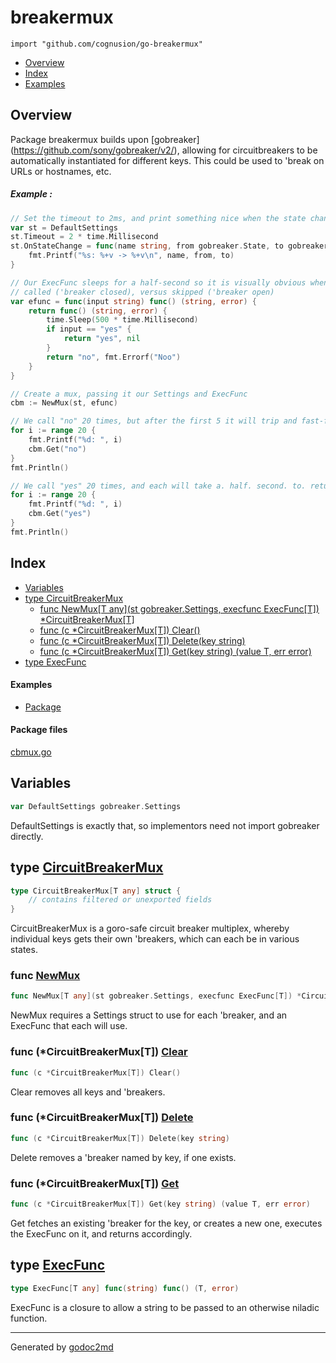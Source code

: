 

# breakermux
`import "github.com/cognusion/go-breakermux"`

* [Overview](#pkg-overview)
* [Index](#pkg-index)
* [Examples](#pkg-examples)

## <a name="pkg-overview">Overview</a>
Package breakermux builds upon [gobreaker](<a href="https://github.com/sony/gobreaker/v2/">https://github.com/sony/gobreaker/v2/</a>),
allowing for circuitbreakers to be automatically instantiated for different keys.
This could be used to 'break on URLs or hostnames, etc.


##### Example :
``` go
// Set the timeout to 2ms, and print something nice when the state changes
var st = DefaultSettings
st.Timeout = 2 * time.Millisecond
st.OnStateChange = func(name string, from gobreaker.State, to gobreaker.State) {
    fmt.Printf("%s: %+v -> %+v\n", name, from, to)
}

// Our ExecFunc sleeps for a half-second so it is visually obvious when it is being
// called ('breaker closed), versus skipped ('breaker open)
var efunc = func(input string) func() (string, error) {
    return func() (string, error) {
        time.Sleep(500 * time.Millisecond)
        if input == "yes" {
            return "yes", nil
        }
        return "no", fmt.Errorf("Noo")
    }
}

// Create a mux, passing it our Settings and ExecFunc
cbm := NewMux(st, efunc)

// We call "no" 20 times, but after the first 5 it will trip and fast-fail the last 15.
for i := range 20 {
    fmt.Printf("%d: ", i)
    cbm.Get("no")
}
fmt.Println()

// We call "yes" 20 times, and each will take a. half. second. to. return.
for i := range 20 {
    fmt.Printf("%d: ", i)
    cbm.Get("yes")
}
fmt.Println()
```



## <a name="pkg-index">Index</a>
* [Variables](#pkg-variables)
* [type CircuitBreakerMux](#CircuitBreakerMux)
  * [func NewMux[T any](st gobreaker.Settings, execfunc ExecFunc[T]) *CircuitBreakerMux[T]](#NewMux)
  * [func (c *CircuitBreakerMux[T]) Clear()](#CircuitBreakerMux.Clear)
  * [func (c *CircuitBreakerMux[T]) Delete(key string)](#CircuitBreakerMux.Delete)
  * [func (c *CircuitBreakerMux[T]) Get(key string) (value T, err error)](#CircuitBreakerMux.Get)
* [type ExecFunc](#ExecFunc)

#### <a name="pkg-examples">Examples</a>
* [Package](#example-)

#### <a name="pkg-files">Package files</a>
[cbmux.go](https://github.com/cognusion/go-breakermux/tree/master/cbmux.go)



## <a name="pkg-variables">Variables</a>
``` go
var DefaultSettings gobreaker.Settings
```
DefaultSettings is exactly that, so implementors need not import
gobreaker directly.




## <a name="CircuitBreakerMux">type</a> [CircuitBreakerMux](https://github.com/cognusion/go-breakermux/tree/master/cbmux.go?s=613:723#L21)
``` go
type CircuitBreakerMux[T any] struct {
    // contains filtered or unexported fields
}

```
CircuitBreakerMux is a goro-safe circuit breaker multiplex,
whereby individual keys gets their own 'breakers,
which can each be in various states.







### <a name="NewMux">func</a> [NewMux](https://github.com/cognusion/go-breakermux/tree/master/cbmux.go?s=824:909#L28)
``` go
func NewMux[T any](st gobreaker.Settings, execfunc ExecFunc[T]) *CircuitBreakerMux[T]
```
NewMux requires a Settings struct to use for each 'breaker, and an ExecFunc that each will use.





### <a name="CircuitBreakerMux.Clear">func</a> (\*CircuitBreakerMux[T]) [Clear](https://github.com/cognusion/go-breakermux/tree/master/cbmux.go?s=1863:1901#L68)
``` go
func (c *CircuitBreakerMux[T]) Clear()
```
Clear removes all keys and 'breakers.




### <a name="CircuitBreakerMux.Delete">func</a> (\*CircuitBreakerMux[T]) [Delete](https://github.com/cognusion/go-breakermux/tree/master/cbmux.go?s=1743:1792#L63)
``` go
func (c *CircuitBreakerMux[T]) Delete(key string)
```
Delete removes a 'breaker named by key, if one exists.




### <a name="CircuitBreakerMux.Get">func</a> (\*CircuitBreakerMux[T]) [Get](https://github.com/cognusion/go-breakermux/tree/master/cbmux.go?s=1113:1180#L37)
``` go
func (c *CircuitBreakerMux[T]) Get(key string) (value T, err error)
```
Get fetches an existing 'breaker for the key, or creates a new one,
executes the ExecFunc on it, and returns accordingly.




## <a name="ExecFunc">type</a> [ExecFunc](https://github.com/cognusion/go-breakermux/tree/master/cbmux.go?s=2017:2068#L73)
``` go
type ExecFunc[T any] func(string) func() (T, error)
```
ExecFunc is a closure to allow a string to be passed to an otherwise niladic function.














- - -
Generated by [godoc2md](http://github.com/cognusion/godoc2md)
